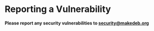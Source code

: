 # Reporting a Vulnerability

**Please report any security vulnerabilities to security@makedeb.org**

